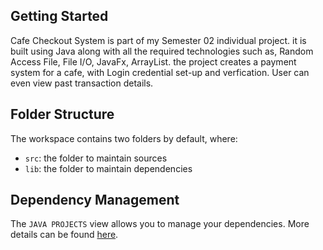 ## Getting Started

Cafe Checkout System is part of my Semester 02 individual project. it is built using Java along with all the required technologies such as, Random Access File, File I/O, JavaFx, ArrayList. the project creates a payment system for a cafe, with Login credential set-up and verfication. User can even view past transaction details. 

## Folder Structure

The workspace contains two folders by default, where:

- `src`: the folder to maintain sources
- `lib`: the folder to maintain dependencies


## Dependency Management

The `JAVA PROJECTS` view allows you to manage your dependencies. More details can be found [here](https://github.com/microsoft/vscode-java-dependency#manage-dependencies).
